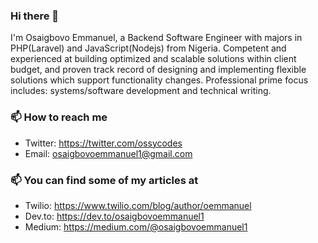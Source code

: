 ### Hi there 👋

I'm Osaigbovo Emmanuel, a Backend Software Engineer with majors in PHP(Laravel) and JavaScript(Nodejs) from Nigeria. Competent and experienced at building optimized and scalable solutions within client budget, and proven track record of designing and implementing flexible solutions which support functionality changes. Professional prime focus includes: systems/software development and technical writing.

### 📫 How to reach me
- Twitter: https://twitter.com/ossycodes
- Email: osaigbovoemmanuel1@gmail.com

### 📫 You can find some of my articles at
- Twilio: https://www.twilio.com/blog/author/oemmanuel
- Dev.to: https://dev.to/osaigbovoemmanuel1
- Medium: https://medium.com/@osaigbovoemmanuel1
